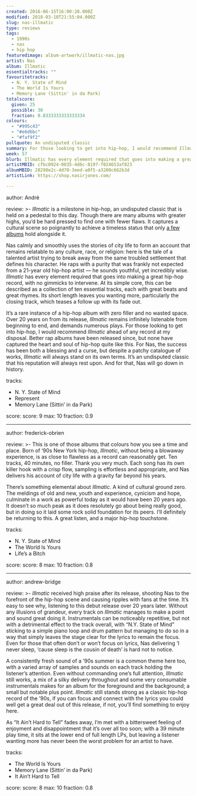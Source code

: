```yaml
---
created: 2016-06-15T16:00:28.000Z
modified: 2018-03-10T21:55:04.000Z
slug: nas-illmatic
type: reviews
tags:
  - 1990s
  - nas
  - hip hop
featuredimage: album-artwork/illmatic-nas.jpg
artist: Nas
album: Illmatic
essentialtracks: ""
favouritetracks:
  - N. Y. State of Mind
  - The World Is Yours
  - Memory Lane (Sittin' in da Park)
totalscore:
  given: 25
  possible: 30
  fraction: 0.8333333333333334
colours:
  - "#995c43"
  - "#e6d6bc"
  - "#faf9f2"
pullquote: An undisputed classic
summary: For those looking to get into hip-hop, I would recommend Illmatic ahead of any record at my disposal. Better rap albums have been released since, but none have captured the heart and soul of hip-hop quite like this.
week: 57
blurb: Illmatic has every element required that goes into making a great hip-hop record, with no gimmicks to intervene. It is, at its core, ten essential tracks.
artistMBID: cfbc0924-0035-4d6c-8197-f024653af823
albumMBID: 28298e2c-4d70-3eed-a0f5-a3280c662b3d
artistLink: https://shop.nasirjones.com/

---
```


author: André

review: >-
  *Illmatic* is a milestone in hip-hop, an undisputed classic that is held on a pedestal to this day. Though there are many albums with greater highs, you’d be hard pressed to find one with fewer flaws. It captures a cultural scene so poignantly to achieve a timeless status that only [a few albums](/reviews/radiohead-ok-computer/) hold alongside it. 
  
  Nas calmly and smoothly uses the stories of city life to form an account that remains relatable to any culture, race, or religion: here is the tale of a talented artist trying to break away from the same troubled settlement that defines his character. He raps with a purity that was frankly not expected from a 21-year old hip-hop artist — he sounds youthful, yet incredibly wise. *Illmatic* has every element required that goes into making a great hip-hop record, with no gimmicks to intervene. At its simple core, this can be described as a collection of ten essential tracks, each with great beats and great rhymes. Its short length leaves you wanting more, particularly the closing track, which teases a follow up with its fade out. 
  
  It’s a rare instance of a hip-hop album with zero filler and no wasted space. Over 20 years on from its release, *Illmatic* remains infinitely listenable from beginning to end, and demands numerous plays. For those looking to get into hip-hop, I would recommend *Illmatic* ahead of any record at my disposal. Better rap albums have been released since, but none have captured the heart and soul of hip-hop quite like this. For Nas, the success has been both a blessing and a curse, but despite a patchy catalogue of works, *Illmatic* will always stand on its own terms. It’s an undisputed classic that his reputation will always rest upon. And for that, Nas will go down in history.

tracks:
  - N. Y. State of Mind
  - ­Represent
  - ­Memory Lane (Sittin’ in da Park)

score:
  score: 9
  max: 10
  fraction: 0.9

---
author: frederick-obrien

review: >-
  This is one of those albums that colours how you see a time and place. Born of ‘90s New York hip-hop, *Illmatic*, without being a blowaway experience, is as close to flawless as a record can reasonably get. Ten tracks, 40 minutes, no filler. Thank you very much. Each song has its own killer hook with a crisp flow, sampling is effortless and appropriate, and Nas delivers his account of city life with a gravity far beyond his years. 
  
  There’s something elemental about *Illmatic*. A kind of cultural ground zero. The meldings of old and new, youth and experience, cynicism and hope, culminate in a work as powerful today as it would have been 20 years ago. It doesn’t so much peak as it does resolutely go about being really good, but in doing so it laid some rock solid foundation for its peers. I’ll definitely be returning to this. A great listen, and a major hip-hop touchstone.

tracks:
  - N. Y. State of Mind
  - ­The World Is Yours
  - ­Life’s a Bitch

score:
  score: 8
  max: 10
  fraction: 0.8

---
author: andrew-bridge

review: >-
  *Illmatic* received high praise after its release, shooting Nas to the forefront of the hip-hop scene and causing ripples with fans at the time. It’s easy to see why, listening to this debut release over 20 years later. Without any illusions of grandeur, every track on *Illmatic* manages to make a point and sound great doing it. Instrumentals can be noticeably repetitive, but not with a detrimental effect to the track overall, with “N.Y. State of Mind” sticking to a simple piano loop and drum pattern but managing to do so in a way that simply leaves the stage clear for the lyrics to remain the focus. Even for those that often don’t or won’t focus on lyrics, Nas delivering ‘I never sleep, ‘cause sleep is the cousin of death’ is hard not to notice. 
  
  A consistently fresh sound of a ’90s summer is a common theme here too, with a varied array of samples and sounds on each track holding the listener’s attention. Even without commanding one’s full attention, *Illmatic* still works, a mix of a silky delivery throughout and some very consumable instrumentals makes for an album for the foreground and the background; a small but notable plus point. *Illmatic* still stands strong as a classic hip-hop record of the ’90s, if you can focus and connect with the lyrics you could well get a great deal out of this release, if not, you’ll find something to enjoy here. 
  
  As “It Ain’t Hard to Tell” fades away, I’m met with a bittersweet feeling of enjoyment and disappointment that it’s over all too soon; with a 39 minute play time, it sits at the lower end of full length LPs, but leaving a listener wanting more has never been the worst problem for an artist to have.

tracks:
  - The World Is Yours
  - ­Memory Lane (Sittin’ in da Park)
  - ­It Ain’t Hard to Tell
  
score:
  score: 8
  max: 10
  fraction: 0.8
